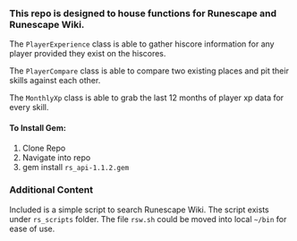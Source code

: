 
### This repo is designed to house functions for Runescape and Runescape Wiki.

The `PlayerExperience` class is able to gather hiscore information for any player provided they exist on the hiscores.

The `PlayerCompare` class is able to compare two existing places and pit their skills against each other.

The `MonthlyXp` class is able to grab the last 12 months of player xp data for every skill.

#### To Install Gem:
1. Clone Repo
2. Navigate into repo
3. gem install `rs_api-1.1.2.gem`



### Additional Content
Included is a simple script to search Runescape Wiki.
The script exists under `rs_scripts` folder. The file `rsw.sh` could be moved into local `~/bin` for ease of use.
